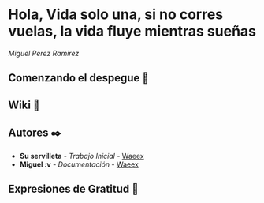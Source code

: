 # Hola, Vida solo una, si no corres vuelas, la vida fluye mientras sueñas

_Miguel Perez Ramirez_

## Comenzando el despegue 🚀

## Wiki 📖


## Autores ✒️


* **Su servilleta** - *Trabajo Inicial* - [Waeex](https://github.com/Waeex)
* **Miguel :v** - *Documentación* - [Waeex](#fulanito-de-tal)



## Expresiones de Gratitud 🎁
